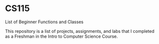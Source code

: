 # CS115
List of Beginner Functions and Classes

This repository is a list of projects, assignments, and labs that I completed as a Freshman in the Intro to Computer Science Course.
